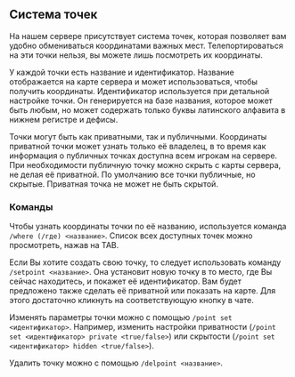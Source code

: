 ## Система точек
На нашем сервере присутствует система точек, которая позволяет вам удобно обмениваться координатами важных мест. Телепортироваться на эти точки нельзя, вы можете лишь посмотреть их координаты.

У каждой точки есть название и идентификатор. Название отображается на карте сервера и может использоваться, чтобы получить координаты. Идентификатор используется при детальной настройке точки. Он генерируется на базе названия, которое может быть любым, но может содержать только буквы латинского алфавита в нижнем регистре и дефисы.

Точки могут быть как приватными, так и публичными. Координаты приватной точки может узнать только её владелец, в то время как информация о публичных точках доступна всем игрокам на сервере. При необходимости публичную точку можно скрыть с карты сервера, не делая её приватной. По умолчанию все точки публичные, но скрытые. Приватная точка не может не быть скрытой.

### Команды
Чтобы узнать координаты точки по её названию, используется команда `/where (/где) <название>`. Список всех доступных точек можно просмотреть, нажав на TAB.

Если Вы хотите создать свою точку, то следует использовать команду `/setpoint <название>`. Она установит новую точку в то место, где Вы сейчас находитесь, и покажет её идентификатор. Вам будет предложено также сделать её приватной или показать на карте. Для этого достаточно кликнуть на соответствующую кнопку в чате.

Изменять параметры точки можно с помощью `/point set <идентификатор>`. Например, изменить настройки приватности (`/point set <идентификатор> private <true/false>`) или скрытости (`/point set <идентификатор> hidden <true/false>`).

Удалить точку можно с помощью `/delpoint <название>`.